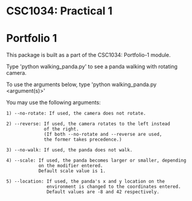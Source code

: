 CSC1034: Practical 1
===================

Portfolio 1
===========

This package is built as a part of the CSC1034: Portfolio-1 module.

Type 'python walking_panda.py' to see a panda walking with
rotating camera.

To use the arguments below, type
'python walking_panda.py \<argument(s)>'

You may use the following arguments:
   
    1) --no-rotate: If used, the camera does not rotate. 
    
    2) --reverse: If used, the camera rotates to the left instead
                  of the right.
                  (If both --no-rotate and --reverse are used,
                  the former takes precedence.)

    3) --no-walk: If used, the panda does not walk.
    
    4) --scale: If used, the panda becomes larger or smaller, depending
                on the modifier entered.
                Default scale value is 1.
    
    5) --location: If used, the panda's x and y location on the
                   environment is changed to the coordinates entered.
                   Default values are -8 and 42 respectively.
